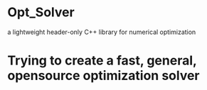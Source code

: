 # Opt_Solver
a lightweight header-only C++ library for numerical optimization

# Trying to create a fast, general, opensource optimization solver 
